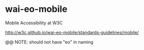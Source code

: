 # wai-eo-mobile

Mobile Accessibility at W3C

http://w3c.github.io/wai-eo-mobile/standards-guidelines/mobile/

@@ NOTE: should not have "eo" in naming
